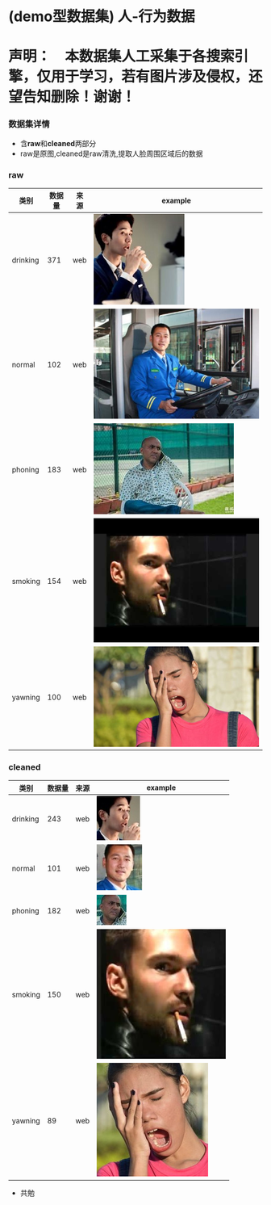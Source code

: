 # (demo型数据集) 人-行为数据
# **声明：**　本数据集人工采集于各搜索引擎，仅用于学习，若有图片涉及侵权，还望告知删除！谢谢！

### 数据集详情
+ 含**raw**和**cleaned**两部分
+ raw是原图,cleaned是raw清洗,提取人脸周围区域后的数据
  
### raw 

|类别|数据量|来源|example|
|-|-|-|-|
|drinking|371|web|![raw](./raw/drinking/drinking-1/005U7Fi6ly1gonq9qnj1bj31jk0rm0vx.jpg)|
|normal|102|web|![raw](./raw/normal/normal-1/u=149635376,3525887614&fm=26&gp=0.jpg)|
|phoning|183|web|![raw](./raw/phoning/phoning-1/OIP.0sFuBzfhb9anlKXl4d4GWwHaEe.jpg)|
|smoking|154|web|![raw](./raw/smoking/smoking-1/000001.jpg)|
|yawning|100|web|![raw](./raw/yawning/yawning-1/2b7a07f3788580af.jpg)|



### cleaned
|类别|数据量|来源|example|
|-|-|-|-|
|drinking|243|web|![cleaned](./cleaned/drinking/drinking-1/005U7Fi6ly1gonq9qnj1bj31jk0rm0vx.jpg)|
|normal|101|web|![cleaned](./cleaned/normal/normal-1/u=149635376,3525887614&fm=26&gp=0.jpg)|
|phoning|182|web|![cleaned](./cleaned/phoning/phoning-1/OIP.0sFuBzfhb9anlKXl4d4GWwHaEe.jpg)|
|smoking|150|web|![cleaned](./cleaned/smoking/smoking-1/000001.jpg)|
|yawning|89|web|![cleaned](./cleaned/yawning/yawning-1/2b7a07f3788580af.jpg)|


+ 共勉
